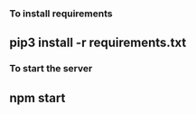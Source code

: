
### To install requirements
## pip3 install -r requirements.txt




### To start the server

## npm start